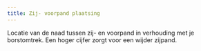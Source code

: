 ```yaml
---
title: Zij- voorpand plaatsing
---
```


Locatie van de naad tussen zij- en voorpand in verhouding met je borstomtrek. Een hoger cijfer zorgt voor een wijder zijpand.